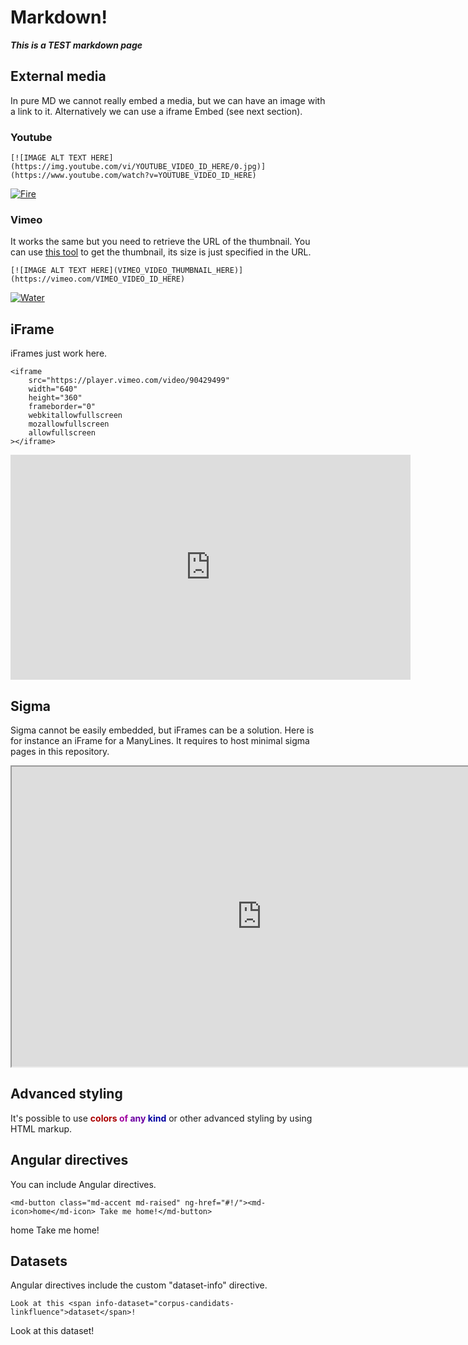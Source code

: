 # Markdown!

***This is a TEST markdown page***

## External media

In pure MD we cannot really embed a media, but we can have an image with a link to it. Alternatively we can use a iframe Embed (see next section).

### Youtube

```
[![IMAGE ALT TEXT HERE](https://img.youtube.com/vi/YOUTUBE_VIDEO_ID_HERE/0.jpg)](https://www.youtube.com/watch?v=YOUTUBE_VIDEO_ID_HERE)
```

[![Fire](https://img.youtube.com/vi/OD4hRY-eAJ0/0.jpg)](https://www.youtube.com/watch?v=OD4hRY-eAJ0)

### Vimeo

It works the same but you need to retrieve the URL of the thumbnail. You can use [this tool](https://deponewd.github.io/video/) to get the thumbnail, its size is just specified in the URL.
```
[![IMAGE ALT TEXT HERE](VIMEO_VIDEO_THUMBNAIL_HERE)](https://vimeo.com/VIMEO_VIDEO_ID_HERE)
```

[![Water](https://i.vimeocdn.com/video/469651458_480x360.jpg)](https://vimeo.com/90429499)

## iFrame

iFrames just work here.

```
<iframe
	src="https://player.vimeo.com/video/90429499"
	width="640"
	height="360"
	frameborder="0"
	webkitallowfullscreen
	mozallowfullscreen
	allowfullscreen
></iframe>
```

<iframe src="https://player.vimeo.com/video/90429499" width="640" height="360" frameborder="0" webkitallowfullscreen mozallowfullscreen allowfullscreen></iframe>

## Sigma

Sigma cannot be easily embedded, but iFrames can be a solution. Here is for instance an iFrame for a ManyLines. It requires to host minimal sigma pages in this repository.

<iframe 
	src="http://tools.medialab.sciences-po.fr/manylines/embed#/narrative/290135dd-49a6-4a8e-a730-1e7c8c9c7bb2"
	width="800"
	height="480"
	webkitallowfullscreen
	mozallowfullscreen
	allowfullscreen
></iframe>

## Advanced styling

It's possible to use **<span style="color: #AB0000">colors</span> <span style="color: #A000A0">of</span> <span style="color: #6B00A2">any</span> <span style="color: #0000A0">kind</span>** or other advanced styling by using HTML markup.

## Angular directives

You can include Angular directives.

```
<md-button class="md-accent md-raised" ng-href="#!/"><md-icon>home</md-icon> Take me home!</md-button>
```

<md-button class="md-accent md-raised" ng-href="#!/"><md-icon>home</md-icon> Take me home!</md-button>

## Datasets

Angular directives include the custom "dataset-info" directive.

```
Look at this <span info-dataset="corpus-candidats-linkfluence">dataset</span>!
```
Look at this <span info-dataset="corpus-candidats-linkfluence">dataset</span>!
